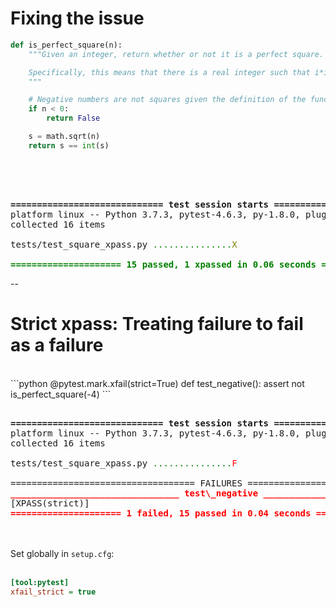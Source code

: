 # Fixing the issue

```python
def is_perfect_square(n):
    """Given an integer, return whether or not it is a perfect square.

    Specifically, this means that there is a real integer such that i*i == n
    """

    # Negative numbers are not squares given the definition of the function
    if n < 0:
        return False

    s = math.sqrt(n)
    return s == int(s)
```
<br/><br/>

<pre><tt class="hljs">
<span style="font-weight:bold;">============================= test session starts ==============================</span>
platform linux -- Python 3.7.3, pytest-4.6.3, py-1.8.0, pluggy-0.12.0
collected 16 items

tests/test_square_xpass.py <span style="color:green;">.</span><span style="color:green;">.</span><span style="color:green;">.</span><span style="color:green;">.</span><span style="color:green;">.</span><span style="color:green;">.</span><span style="color:green;">.</span><span style="color:green;">.</span><span style="color:green;">.</span><span style="color:green;">.</span><span style="color:green;">.</span><span style="color:green;">.</span><span style="color:green;">.</span><span style="color:green;">.</span><span style="color:green;">.</span><span style="color:olive;">X</span><span style="color:teal;">                              [100%]</span>

<span style="color:green;"></span><span style="color:green;font-weight:bold;">===================== 15 passed, 1 xpassed in 0.06 seconds =====================</span>
</tt></pre>

--

# Strict xpass: Treating failure to fail as a failure
<br/>
```python
@pytest.mark.xfail(strict=True)
def test_negative():
    assert not is_perfect_square(-4)
```
<br/>

<pre><tt class="hljs">
<span style="font-weight:bold;">============================= test session starts ==============================</span>
platform linux -- Python 3.7.3, pytest-4.6.3, py-1.8.0, pluggy-0.12.0
collected 16 items

tests/test_square_xpass.py <span style="color:green;">.</span><span style="color:green;">.</span><span style="color:green;">.</span><span style="color:green;">.</span><span style="color:green;">.</span><span style="color:green;">.</span><span style="color:green;">.</span><span style="color:green;">.</span><span style="color:green;">.</span><span style="color:green;">.</span><span style="color:green;">.</span><span style="color:green;">.</span><span style="color:green;">.</span><span style="color:green;">.</span><span style="color:green;">.</span><span style="color:red;">F</span><span style="color:teal;">                              [100%]</span>

=================================== FAILURES ===================================
<span style="color:red;"></span><span style="color:red;font-weight:bold;">________________________________ test\_negative _________________________________</span>
[XPASS(strict)] 
<span style="color:red;"></span><span style="color:red;font-weight:bold;">===================== 1 failed, 15 passed in 0.04 seconds ======================</span>
</tt></pre>
<br/><br/>
Set globally in `setup.cfg`:<br/><br/>

```ini
[tool:pytest]
xfail_strict = true
```
